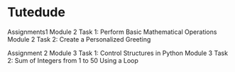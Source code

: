 # Tutedude
Assignments1
Module 2 Task 1: Perform Basic Mathematical Operations
Module 2 Task 2: Create a Personalized Greeting

Assignment 2
Module 3 Task 1: Control Structures in Python
Module 3 Task 2: Sum of Integers from 1 to 50 Using a Loop
